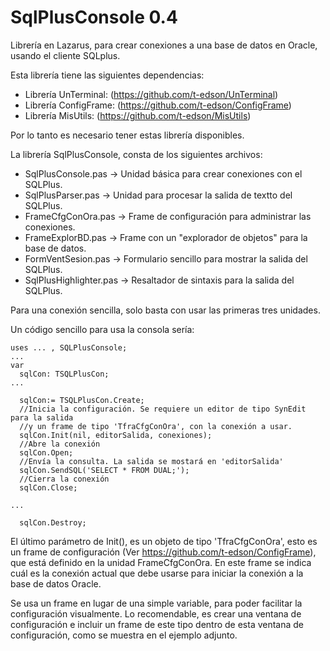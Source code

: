 SqlPlusConsole 0.4
==================

Librería en Lazarus, para crear conexiones a una base de datos en Oracle, usando el cliente SQLplus.

Esta librería tiene las siguientes dependencias: 
* Librería UnTerminal: (https://github.com/t-edson/UnTerminal)
* Librería ConfigFrame: (https://github.com/t-edson/ConfigFrame)
* Librería MisUtils: (https://github.com/t-edson/MisUtils)

Por lo tanto es necesario tener estas librería disponibles.

La librería SqlPlusConsole, consta de los siguientes archivos:

* SqlPlusConsole.pas -> Unidad básica para crear conexiones con el SQLPlus.
* SqlPlusParser.pas -> Unidad para procesar la salida de textto del SQLPlus.
* FrameCfgConOra.pas -> Frame de configuración para administrar las conexiones.
* FrameExplorBD.pas -> Frame con un "explorador de objetos" para la base de datos.
* FormVentSesion.pas -> Formulario sencillo para mostrar la salida del SQLPlus.
* SqlPlusHighlighter.pas -> Resaltador de sintaxis para la salida del SQLPlus.

Para una conexión sencilla, solo basta con usar las primeras tres unidades.

Un código sencillo para usa la consola sería:

```
uses ... , SQLPlusConsole;
...
var
  sqlCon: TSQLPlusCon;
...

  sqlCon:= TSQLPlusCon.Create;
  //Inicia la configuración. Se requiere un editor de tipo SynEdit para la salida
  //y un frame de tipo 'TfraCfgConOra', con la conexión a usar.
  sqlCon.Init(nil, editorSalida, conexiones);
  //Abre la conexión
  sqlCon.Open;  
  //Envía la consulta. La salida se mostará en 'editorSalida'
  sqlCon.SendSQL('SELECT * FROM DUAL;');  
  //Cierra la conexión
  sqlCon.Close; 
  
...

  sqlCon.Destroy;

```

El último parámetro de Init(), es un objeto de tipo 'TfraCfgConOra', esto es un frame de configuración (Ver https://github.com/t-edson/ConfigFrame), que está definido en la unidad FrameCfgConOra. En este frame se indica cuál es la conexión actual que debe usarse para iniciar la conexión a la base de datos Oracle.

Se usa un frame en lugar de una simple variable, para poder facilitar la configuración visualmente. Lo recomendable, es crear una ventana de configuración e incluir un frame de este tipo dentro de esta ventana de configuración, como se muestra en el ejemplo adjunto.
